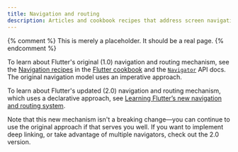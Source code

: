 ```yaml
---
title: Navigation and routing
description: Articles and cookbook recipes that address screen navigation.
---
```


{% comment %}
This is merely a placeholder. It should be a real page.
{% endcomment %}

To learn about Flutter's original (1.0)
navigation and routing mechanism,
see the [Navigation recipes][] in the
[Flutter cookbook][] and the [`Navigator`][] API docs.
The original navigation model uses an imperative approach.

To learn about Flutter's updated (2.0) navigation and
routing mechanism, which uses a declarative approach, see
[Learning Flutter’s new navigation and routing system][].

Note that this new mechanism isn't a breaking change&mdash;you can continue
to use the original approach if that serves you well.
If you want to implement deep linking, or take advantage
of multiple navigators, check out the 2.0 version.


[Flutter cookbook]: /docs/cookbook
[Learning Flutter’s new navigation and routing system]: {{site.flutter-medium}}/learning-flutters-new-navigation-and-routing-system-7c9068155ade
[Navigation recipes]: /docs/cookbook/navigation
[`Navigator`]: {{site.api}}/flutter/widgets/Navigator-class.html
